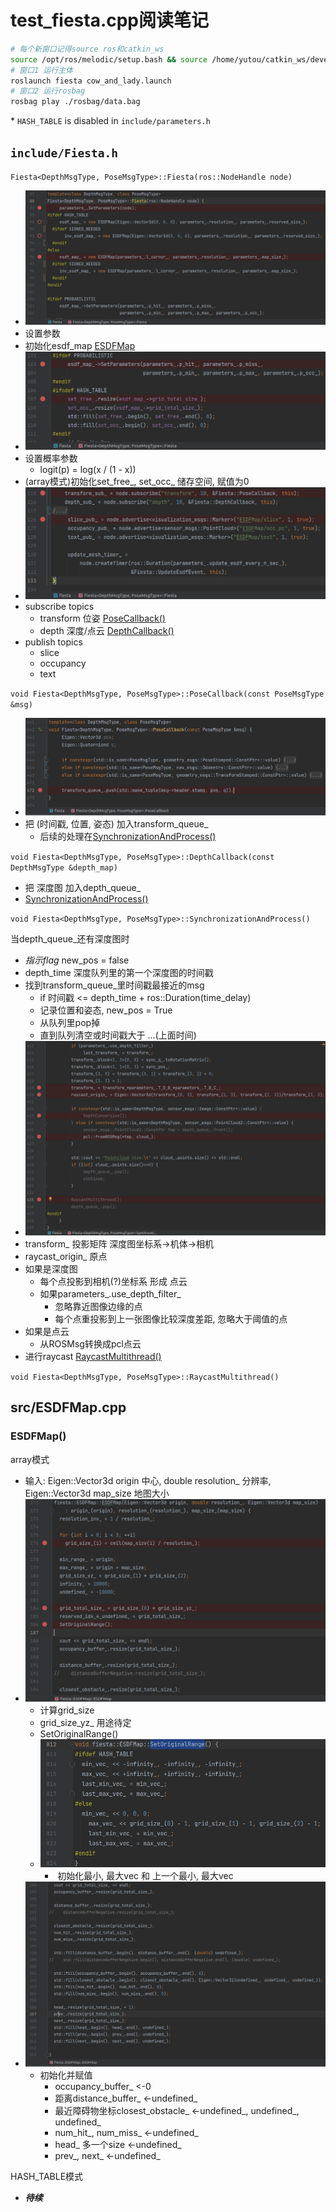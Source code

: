 # test_fiesta.cpp阅读笔记

```bash
# 每个新窗口记得source ros和catkin_ws
source /opt/ros/melodic/setup.bash && source /home/yutou/catkin_ws/devel/setup.bash
# 窗口1 运行主体
roslaunch fiesta cow_and_lady.launch
# 窗口2 运行rosbag
rosbag play ./rosbag/data.bag

```



\* `HASH_TABLE` is disabled in `include/parameters.h`  



## `include/Fiesta.h`

`Fiesta<DepthMsgType, PoseMsgType>::Fiesta(ros::NodeHandle node)`

- ![Fiesta-ln88](./pic1/Fiesta-ln88.png)
- 设置参数
- 初始化esdf_map  [ESDFMap](#ESDFMap)
- ![Fiesta-ln102](./pic1/Fiesta-ln102.png)
- 设置概率参数
  - logit(p) = log(x / (1 - x))
- (array模式)初始化set_free\_, set\_occ\_ 储存空间, 赋值为0
- ![Fiesta-ln115](./pic1/Fiesta-ln115.png)
- subscribe topics
  - transform 位姿 [PoseCallback()](#PoseCallback)
  - depth 深度/点云 [DepthCallback()](#DepthCallback)
- publish topics
  - slice
  - occupancy
  - text





`void Fiesta<DepthMsgType, PoseMsgType>::PoseCallback(const PoseMsgType &msg)`<a name=PoseCallback></a>

- ![Fiesta-ln441](./pic1/Fiesta-ln441.png)
- 把 (时间戳, 位置, 姿态) 加入transform_queue_
  - 后续的处理在[SynchronizationAndProcess()](#SynchronizationAndProcess)





`void Fiesta<DepthMsgType, PoseMsgType>::DepthCallback(const DepthMsgType &depth_map)`<a name=DepthCallback></a>

- 把 深度图 加入depth_queue_
- [SynchronizationAndProcess()](#SynchronizationAndProcess)





`void Fiesta<DepthMsgType, PoseMsgType>::SynchronizationAndProcess()`<a name=SynchronizationAndProcess></a>

当depth_queue_还有深度图时

- *指示flag* new_pos = false
- depth_time 深度队列里的第一个深度图的时间戳
- 找到transform_queue_里时间戳最接近的msg
  - if 时间戳 <= depth_time + ros::Duration(time_delay)
  - 记录位置和姿态, new_pos = True
  - 从队列里pop掉
  - 直到队列清空或时间戳大于 ...(上面时间)
- ![Fiesta-ln415](./pic1/Fiesta-ln413.png)
- transform_ 投影矩阵 深度图坐标系->机体->相机
- raycast_origin_  原点
- 如果是深度图
  - 每个点投影到相机(?)坐标系 形成 点云
  - 如果parameters\_.use\_depth\_filter\_
    - 忽略靠近图像边缘的点
    - 每个点重投影到上一张图像比较深度差距, 忽略大于阈值的点
- 如果是点云
  - 从ROSMsg转换成pcl点云
- 进行raycast [RaycastMultithread()](#RaycastMultithread)





`void Fiesta<DepthMsgType, PoseMsgType>::RaycastMultithread()`<a name=RaycastMultithread></a>







## src/ESDFMap.cpp

### ESDFMap()<a name=ESDFMap></a>

array模式

- 输入: Eigen::Vector3d origin 中心, double resolution_ 分辨率, Eigen::Vector3d map_size 地图大小
- ![ESDFMap-ln171](./pic1/ESDFMap-ln171.png)
  - 计算grid_size
  - grid_size_yz_ 用途待定
  - SetOriginalRange()
  - ![ESDFMap-ln812](./pic1/ESDFMap-ln812.png)
    - ​	初始化最小, 最大vec 和 上一个最小, 最大vec
- ![ESDFMap-ln188](./pic1/ESDFMap-ln188.png)
  - 初始化并赋值
    - occupancy_buffer_	<-0
    - 距离distance_buffer_ <-undefined_
    - 最近障碍物坐标closest_obstacle_ <-undefined\_, undefined\_, undefined\_
    - num_hit\_, num_miss_ <-undefined_
    - head_ 多一个size <-undefined_
    - prev\_, next\_ <-undefined_

HASH_TABLE模式

- ***待续***

